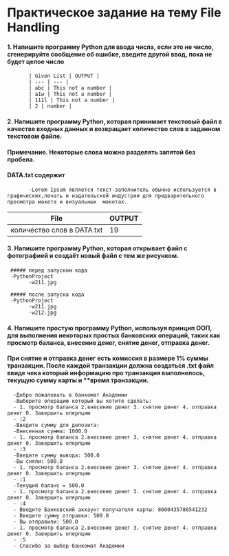 # Практическое задание на тему File Handling


#### 1. Напишите программу Python для ввода числа, если это не число, сгенерируйте сообщение об ошибке, введите другой ввод, пока не будет целое число
           | Given List | OUTPUT |
           | --- | --- |
           | abc | This not a number |
           | a1w | This not a number |
           | 111l | This not a number |
           | 2 | number |
#### 2. Напишите программу Python, которая принимает текстовый файл в качестве входных данных и возвращает количество слов в заданном текстовом файле.
#### Примечание. Некоторые слова можно разделять запятой без пробела.

#### DATA.txt содержит
           -Lorem Ipsum является текст-заполнитель обычно используется в графических,печать и издательской индустрии для предварительного просмотра макета и визуальных  макетах.

| File | OUTPUT |
|   ---   | --- |
| количество слов в DATA.txt | 19 |


#### 3. Напишите программу Python, которая открывает файл с фотографией и создаёт новый файл с тем же рисунком.
     ##### перед запуском кода
     -PythonProject
           -w211.jpg
           
     ##### после запуска кода
     -PythonProject
           -w211.jpg
           -w212.jpg
          
                    


#### 4. Напишите простую программу Python, используя принцип ООП, для выполнения некоторых простых банковских операций, таких как просмотр баланса, внесение денег, снятие денег, отправка денег. 
#### При снятие и отправка денег есть комиссия в размере 1% суммы транзакции. После каждой транзакции должна создаться .txt файл ввиде чека который информацию про транзакция выполнелось, текущую сумму карты и **время транзакции.

      -Добро пожаловать в банкомат Академии
      -Выберите операцию который вы хотите сделать:
      - 1. просмотр баланса 2.внесение денег 3. снятие денег 4. отправка денег 0. Завершить оперпцию
      - :2 
      -Введите сумму для депозита:
      -Внесенная сумма: 1000.0
      - 1. просмотр баланса 2.внесение денег 3. снятие денег 4. отправка денег 0. Завершить оперпцию
      - :3
      -Введите сумму вывода: 500.0
      -Вы сняли: 500.0
      - 1. просмотр баланса 2.внесение денег 3. снятие денег 4. отправка денег 0. Завершить оперпцию
      - :1
      -Текущий баланс = 500.0
      - 1. просмотр баланса 2.внесение денег 3. снятие денег 4. отправка денег 0. Завершить оперпцию
      - :4
      - Введите Банковский аккаунт получателя карты: 8600435786541232
      - Введите сумму отправки: 500.0
      - Вы отправили: 500.0
      - 1. просмотр баланса 2.внесение денег 3. снятие денег 4. отправка денег 0. Завершить оперпцию
      - :5
      - Спасибо за выбор банкомат Академии
      
      
